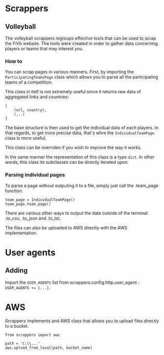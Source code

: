 # Scrappers

## Volleyball

The volleyball scrappers regroups effective tools that can be used to scrap the FiVb website. The tools were created in order to gather data concerning players or teams that may interest you.

### How to

You can scrap pages in various manners. First, by importing the `ParticipatingTeamsPage` class which allows you to parse all the participating teams of a competition.

This class in itelf is not extremely useful since it returns raw data of aggregated links and countries:

```
[
    (url, country),
    (...)
]
```

The base structure is then used to get the individual data of each players. In that regards, to get more precise data, that's whre the `IndividualTeamPage` class is more useful.

This class can be overriden if you wish to improve the way it works.

In the same manner the representation of this class is a type `dict`. In other words, this class its subclasses can be directly iterated upon.

### Parsing individual pages

To parse a page without outputing it to a file, simply just call the .team_page function.

```
team_page = IndividualTeamPage()
team_page.team_page()
```

There are various other ways to output the data outside of the terminal: .to_csv, .to_json and .to_txt.

The files can also be uploaded to AWS directly with the AWS implementation.


# User agents
## Adding
Import the `USER_AGENTS` list from scrappers.config.http.user_agent : `USER_AGENTS += [...]`.

# AWS

Scrappers implements and AWS class that allows you to upload files directly to a bucket.

```
from scrappers import aws

path = 'C:\\...'
aws.upload_from_loval(path, bucket_name)
```
